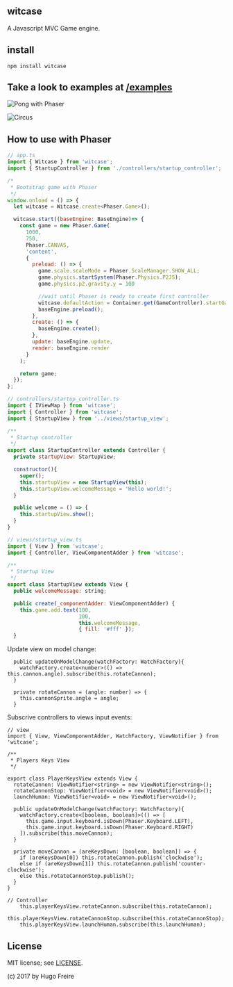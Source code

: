 ## witcase

A Javascript MVC Game engine.

## install

```npm install witcase```

## Take a look to examples at [/examples](./examples)

![Pong with Phaser](examples/phaser/pong/pong.png)

![Circus](examples/pixi/circus/circus.png)

## How to use with Phaser

```javascript
// app.ts
import { Witcase } from 'witcase';
import { StartupController } from './controllers/startup_controller';

/*
 * Bootstrap game with Phaser
 */
window.onload = () => {
  let witcase = Witcase.create<Phaser.Game>();

  witcase.start((baseEngine: BaseEngine)=> {
    const game = new Phaser.Game(
      1000,
      750,
      Phaser.CANVAS,
      'content',
      {
        preload: () => {
          game.scale.scaleMode = Phaser.ScaleManager.SHOW_ALL;
          game.physics.startSystem(Phaser.Physics.P2JS);
          game.physics.p2.gravity.y = 100

          //wait until Phaser is ready to create first controller
          witcase.defaultAction = Container.get(GameController).startGame;
          baseEngine.preload();
        },
        create: () => {
          baseEngine.create();
        },
        update: baseEngine.update,
        render: baseEngine.render
      }
    );

    return game;
  });
};
```

```javascript
// controllers/startup_controller.ts
import { IViewMap } from 'witcase';
import { Controller } from 'witcase';
import { StartupView } from '../views/startup_view';

/**
 * Startup controller
 */
export class StartupController extends Controller {
  private startupView: StartupView;

  constructor(){
    super();
    this.startupView = new StartupView(this);
    this.startupView.welcomeMessage = 'Hello world!';
  }

  public welcome = () => {
    this.startupView.show();
  }
}
```

```javascript
// views/startup_view.ts
import { View } from 'witcase';
import { Controller, ViewComponentAdder } from 'witcase';

/**
 * Startup View
 */
export class StartupView extends View {
  public welcomeMessage: string;

  public create(_componentAdder: ViewComponentAdder) {
    this.game.add.text(100,
                       100,
                       this.welcomeMessage,
                       { fill: '#fff' });
  }
```

Update view on model change:
```
  public updateOnModelChange(watchFactory: WatchFactory){
    watchFactory.create<number>(() => this.cannon.angle).subscribe(this.rotateCannon);
  }

  private rotateCannon = (angle: number) => {
    this.cannonSprite.angle = angle;
  }
```

Subscrive controllers to views input events:
```
// view
import { View, ViewComponentAdder, WatchFactory, ViewNotifier } from 'witcase';

/**
 * Players Keys View
 */

export class PlayerKeysView extends View {
  rotateCannon: ViewNotifier<string> = new ViewNotifier<string>();
  rotateCannonStop: ViewNotifier<void> = new ViewNotifier<void>();
  launchHuman: ViewNotifier<void> = new ViewNotifier<void>();

  public updateOnModelChange(watchFactory: WatchFactory){
    watchFactory.create<[boolean, boolean]>(() => [
      this.game.input.keyboard.isDown(Phaser.Keyboard.LEFT),
      this.game.input.keyboard.isDown(Phaser.Keyboard.RIGHT)
    ]).subscribe(this.moveCannon);
  }

  private moveCannon = (areKeysDown: [boolean, boolean]) => {
    if (areKeysDown[0]) this.rotateCannon.publish('clockwise');
    else if (areKeysDown[1]) this.rotateCannon.publish('counter-clockwise');
    else this.rotateCannonStop.publish();
  }
}
```

```
// Controller
    this.playerKeysView.rotateCannon.subscribe(this.rotateCannon);
    this.playerKeysView.rotateCannonStop.subscribe(this.rotateCannonStop);
    this.playerKeysView.launchHuman.subscribe(this.launchHuman);
```

## License

MIT license; see [LICENSE](./LICENSE).

(c) 2017 by Hugo Freire
